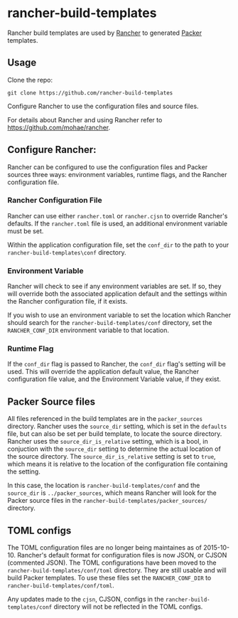 # rancher-build-templates
Rancher build templates are used by [Rancher](https://github.com/rancher) to generated [Packer](https://packer.io) templates. 

## Usage
Clone the repo:

    git clone https://github.com/rancher-build-templates

Configure Rancher to use the configuration files and source files.

For details about Rancher and using Rancher refer to https://github.com/mohae/rancher.

## Configure Rancher:
Rancher can be configured to use the configuration files and Packer sources three ways: environment variables, runtime flags, and the Rancher configuration file.

### Rancher Configuration File
Rancher can use either `rancher.toml` or `rancher.cjsn` to override Rancher's defaults. If the `rancher.toml` file is used, an additional environment variable must be set.

Within the application configuration file, set the `conf_dir` to the path to your `rancher-build-templates\conf` directory.

### Environment Variable
Rancher will check to see if any environment variables are set. If so, they will override both the associated application default and the settings within the Rancher configuration file, if it exists. 

If you wish to use an environment variable to set the location which Rancher should search for the `rancher-build-templates/conf` directory, set the `RANCHER_CONF_DIR` environment variable to that location.

### Runtime Flag
If the `conf_dir` flag is passed to Rancher, the `conf_dir` flag's setting will be used. This will override the application default value, the Rancher configuration file value, and the Environment Variable value, if they exist.

## Packer Source files
All files referenced in the build templates are in the `packer_sources` directory.  Rancher uses the `source_dir` setting, which is set in the `defaults` file, but can also be set per build template, to locate the source directory.  Rancher uses the `source_dir_is_relative` setting, which is a bool, in conjuction with the `source_dir` setting to determine the actual location of the source directory.  The `source_dir_is_relative` setting is set to `true`, which means it is relative to the location of the configuration file containing the setting.

In this case, the location is `rancher-build-templates/conf` and the `source_dir` is `../packer_sources`, which means Rancher will look for the Packer source files in the `rancher-build-templates/packer_sources/` directory.
    
## TOML configs
The TOML configuration files are no longer being maintaines as of 2015-10-10.  Rancher's default format for configuration files is now JSON, or CJSON (commented JSON).  The TOML configurations have been moved to the `rancher-build-templates/conf/toml` directory.  They are still usable and will build Packer templates.  To use these files set the `RANCHER_CONF_DIR` to `rancher-build-templates/conf/toml`.

Any updates made to the `cjsn`, CJSON, configs in the `rancher-build-templates/conf` directory will not be reflected in the TOML configs.